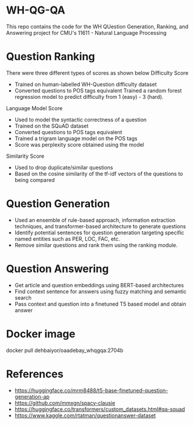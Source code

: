 # WH-QG-QA
This repo contains the code for the WH QUestion Generation, Ranking, and Answering project for CMU's 11611 - Natural Language Processing

# Question Ranking
There were three different types of scores as shown below
  Difficulty Score
  - Trained on human-labelled WH-Question difficulty dataset
  - Converted questions  to POS tags equivalent
  Trained a random forest regression model to predict difficulty from 1 (easy) - 3 (hard).

  Language Model Score
  - Used to model the syntactic correctness of a question 
  - Trained on the SQuAD dataset
  - Converted questions to POS tags equivalent
  - Trained a trigram language model on the POS tags
  - Score was perplexity score obtained using the model

  Similarity Score
  - Used to drop duplicate/similar questions
  - Based on the cosine similarity of the tf-idf vectors of the questions to being compared


# Question Generation 
- Used an ensemble of rule-based approach, information extraction techniques, and transformer-based architecture to generate questions
- Identify potential sentences for question generation targeting specific named entities such as PER, LOC, FAC, etc.
- Remove similar questions and rank them using the ranking module.

# Question Answering
- Get article and question embeddings using BERT-based architectures
- Find context sentence for answers using fuzzy matching and semantic search
- Pass context and question into a finetuned T5 based model and obtain answer

# Docker image
docker pull dehbaiyor/oaadebay_whqgqa:2704b

# References
- https://huggingface.co/mrm8488/t5-base-finetuned-question-generation-ap
- https://github.com/mmxgn/spacy-clausie
- https://huggingface.co/transformers/custom_datasets.html#qa-squad
- https://www.kaggle.com/rtatman/questionanswer-dataset
